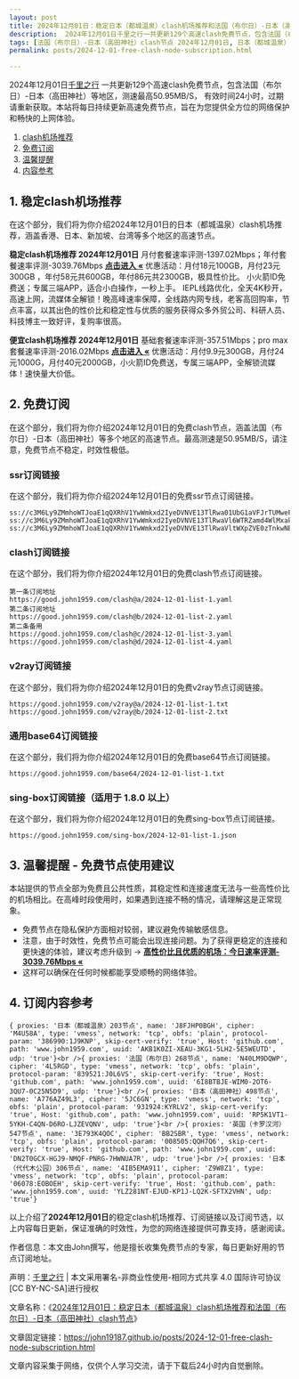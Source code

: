 ```yaml
---
layout: post
title: 2024年12月01日：稳定日本（都城温泉）clash机场推荐和法国（布尔日）-日本（高田神社）clash节点
description:  2024年12月01日千里之行一共更新129个高速clash免费节点，包含法国（布尔日）-日本（高田神社）等地区，测速最高50.95MB/S， 有效时间24小时，过期请重新获取。本站将每日持续更新高速免费节点，旨在为您提供全方位的网络保护和畅快的上网体验
tags: [法国（布尔日）-日本（高田神社）clash节点 2024年12月01日, 日本（都城温泉）稳定clash机场推荐 2024年12月01日]
permalink: posts/2024-12-01-free-clash-node-subscription.html

---
```



2024年12月01日[千里之行](https://john19187.github.io) 一共更新129个高速clash免费节点，包含法国（布尔日）-日本（高田神社）等地区，测速最高50.95MB/S， 有效时间24小时，过期请重新获取。本站将每日持续更新高速免费节点，旨在为您提供全方位的网络保护和畅快的上网体验。

1. [clash机场推荐](#1-稳定clash机场推荐)
2. [免费订阅](#2-免费订阅)
3. [温馨提醒](#3-温馨提醒---免费节点使用建议)
4. [内容参考](#4-订阅内容参考)

## 1. 稳定clash机场推荐

在这个部分，我们将为你介绍2024年12月01日的日本（都城温泉）clash机场推荐，涵盖香港、日本、新加坡、台湾等多个地区的高速节点。

<div class="good cat1"><strong>稳定clash机场推荐 2024年12月01日</strong> 月付套餐速率评测-1397.02Mbps；年付套餐速率评测-3039.76Mbps <strong><a href="https://good.john1959.com/lepl/2024-12-01" target="_blank">点击进入 «</a></strong> 优惠活动：月付18元100GB，月付23元300GB ，年付58元共600GB，年付86元共2300GB，极具性价比。 小火箭ID免费送；专属三端APP，适合小白操作，一秒上手。 IEPL线路优化，全天4K秒开，高速上网，流媒体全解锁！晚高峰速率保障，全线路内网专线，老客高回购率，节点丰富，以其出色的性价比和稳定性与优质的服务获得众多外贸公司、科研人员、科技博主一致好评，复购率很高。</div><div class="good cat2">

<strong>便宜clash机场推荐 2024年12月01日</strong> 基础套餐速率评测-357.51Mbps；pro max套餐速率评测-2016.02Mbps <strong><a href="https://good.john1959.com/cheap/2024-12-01" target="_blank">点击进入 «</a></strong> 优惠活动：月付9.9元300GB，月付24元1000G，月付40元2000GB，小火箭ID免费送，专属三端APP，全解锁流媒体！速快量大价低。</div>

## 2. 免费订阅

在这个部分，我们将为你介绍2024年12月01日的免费clash节点，涵盖法国（布尔日）-日本（高田神社）等多个地区的高速节点。最高测速是50.95MB/S，请注意，免费节点不稳定，时效性极低。

### ssr订阅链接

在这个部分，我们将为你介绍2024年12月01日的免费ssr节点订阅链接。

```
ss://c3M6Ly9ZMmhoWTJoaE1qQXRhV1YwWmkxd2IyeDVNVE13TlRwa01UbG1aVFJrTUMweFpqVTRMVFJtT0RVdE9UbGtNeTA1WVRBeE9ETTRNakF6WVRR@free.2apzhfa:31741#9%7C%F0%9F%87%B9%F0%9F%87%AD%E6%B3%B0%E5%9B%BD01%20%20%7C%201x%20TH
ss://c3M6Ly9ZMmhoWTJoaE1qQXRhV1YwWmkxd2IyeDVNVE13TlRwaVl6WTRZamd4WlMxak9XWTVMVFExWXpZdE9XTXhZUzAyTXpKa04yTmhPRGt6TkRj@free.2apzhfa:31611#9%7C%F0%9F%87%BA%F0%9F%87%A6%E4%B9%8C%E5%85%8B%E5%85%B0%2001%20%7C%201x%20UA
ss://c3M6Ly9ZMmhoWTJoaE1qQXRhV1YwWmkxd2IyeDVNVE13TlRwaVltWXpZVE0zTnkwNE4yVTBMVFF6TlRndFlqSmlOaTAyWVRBM09XTmpOems0WWpj@free.2apzhfa:31245#9%7C%F0%9F%87%B9%F0%9F%87%BC%E5%8F%B0%E6%B9%BE%2003%20%7C%201x%20TW

```

### clash订阅链接

在这个部分，我们将为你介绍2024年12月01日的免费clash节点订阅链接。

```
第一条订阅地址
https://good.john1959.com/clash@a/2024-12-01-list-1.yaml
第二条订阅地址
https://good.john1959.com/clash@b/2024-12-01-list-2.yaml
第二条备用
https://good.john1959.com/clash@c/2024-12-01-list-3.yaml
https://good.john1959.com/clash@d/2024-12-01-list-4.yaml
```

### v2ray订阅链接

在这个部分，我们将为你介绍2024年12月01日的免费v2ray节点订阅链接。

```
https://good.john1959.com/v2ray@a/2024-12-01-list-1.txt
https://good.john1959.com/v2ray@b/2024-12-01-list-2.txt
```

### 通用base64订阅链接

在这个部分，我们将为你介绍2024年12月01日的免费base64节点订阅链接。

```
https://good.john1959.com/base64/2024-12-01-list-1.txt
```

### sing-box订阅链接（适用于 1.8.0 以上）

在这个部分，我们将为你介绍2024年12月01日的免费sing-box节点订阅链接。

```
https://good.john1959.com/sing-box/2024-12-01-list-1.json
```

## 3. 温馨提醒 - 免费节点使用建议

本站提供的节点全部为免费且公共性质，其稳定性和连接速度无法与一些高性价比的机场相比。在高峰时段使用时，如果遇到连接不畅的情况，请理解这是正常现象。

- 免费节点在隐私保护方面相对较弱，建议避免传输敏感信息。
- 注意，由于时效性，免费节点可能会出现连接问题。为了获得更稳定的连接和更快速的体验，建议考虑升级到 → <strong>[高性价比且优质的机场：今日速率评测- 3039.76Mbps «](https://good.john1959.com/lepl/2024-12-01)</strong>
- 这样可以确保在任何时候都能享受顺畅的网络体验。

## 4. 订阅内容参考

```
{ proxies: '日本（都城温泉）203节点', name: 'J8FJHP0BGH', cipher: 'M4U58A', type: 'vmess', network: 'tcp', obfs: 'plain', protocol-param: '386990:1J9KNP', skip-cert-verify: 'true', Host: 'github.com', path: 'www.john1959.com', uuid: 'AKB1K0ZI-XEAU-3KG1-5LH2-5E5WEUTD', udp: 'true'}<br />{ proxies: '法国（布尔日）268节点', name: 'N40LM9DQWP', cipher: '4L5RGD', type: 'vmess', network: 'tcp', obfs: 'plain', protocol-param: '839521:J0L6VS', skip-cert-verify: 'true', Host: 'github.com', path: 'www.john1959.com', uuid: '6I8BTBJE-WIM0-2OT6-3QU7-0C25N5D9', udp: 'true'}<br />{ proxies: '日本（高田神社）498节点', name: 'A776AZ49L3', cipher: '5JC6GN', type: 'vmess', network: 'tcp', obfs: 'plain', protocol-param: '931924:KYRLV2', skip-cert-verify: 'true', Host: 'github.com', path: 'www.john1959.com', uuid: 'RP5K1VT1-5YKH-C4QN-D6RO-LJZEVQNV', udp: 'true'}<br />{ proxies: '英国（卡罗汉河）547节点', name: '3E793K4QOC', cipher: 'BB2SBR', type: 'vmess', network: 'tcp', obfs: 'plain', protocol-param: '008505:QQH7Q6', skip-cert-verify: 'true', Host: 'github.com', path: 'www.john1959.com', uuid: 'DN2T0GCX-HGJ9-NMQF-PNRG-7HWNUA7R', udp: 'true'}<br />{ proxies: '日本（代代木公园）306节点', name: '4IB5EMA911', cipher: 'Z9W8Z1', type: 'vmess', network: 'tcp', obfs: 'plain', protocol-param: '06078:EOBOEH', skip-cert-verify: 'true', Host: 'github.com', path: 'www.john1959.com', uuid: 'YLZ281NT-EJUD-KP1J-LQ2K-SFTX2VHN', udp: 'true'}
```

以上介绍了<strong>2024年12月01日</strong>的稳定clash机场推荐、订阅链接以及订阅节选，以上内容每日更新，保证准确的时效性，为您的网络连接提供可靠支持，感谢阅读。

作者信息：本文由John撰写，他是擅长收集免费节点的专家，每日更新好用的节点订阅地址。

声明：[千里之行](https://john19187.github.io) | 本文采用署名-非商业性使用-相同方式共享 4.0 国际许可协议[CC BY-NC-SA]进行授权

文章名称：《[2024年12月01日：稳定日本（都城温泉）clash机场推荐和法国（布尔日）-日本（高田神社）clash节点](https://john19187.github.io/posts/2024-12-01-free-clash-node-subscription.html)》

文章固定链接：https://john19187.github.io/posts/2024-12-01-free-clash-node-subscription.html

文章内容采集于网络，仅供个人学习交流，请于下载后24小时内自觉删除。
